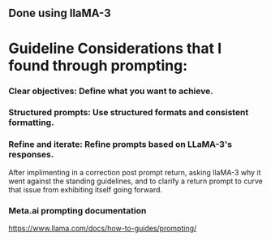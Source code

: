 ## Done using llaMA-3

# Guideline Considerations that I found through prompting:

### Clear objectives: Define what you want to achieve.
### Structured prompts: Use structured formats and consistent formatting.
### Refine and iterate: Refine prompts based on LLaMA-3's responses.
After implimenting in a correction post prompt return, asking llaMA-3 why it went against the standing guidelines, and to clarify a return prompt to curve that issue from exhibiting itself going forward.

### Meta.ai prompting documentation
https://www.llama.com/docs/how-to-guides/prompting/
